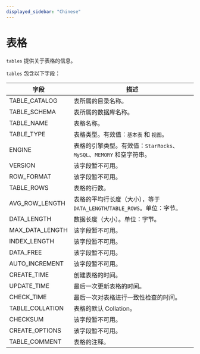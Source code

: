 ```yaml
---
displayed_sidebar: "Chinese"
---
```


# 表格

`tables` 提供关于表格的信息。

`tables` 包含以下字段：

| **字段**        | **描述**                                                     |
| --------------- | ------------------------------------------------------------ |
| TABLE_CATALOG   | 表所属的目录名称。                                      |
| TABLE_SCHEMA    | 表所属的数据库名称。                                         |
| TABLE_NAME      | 表格名称。                                                       |
| TABLE_TYPE      | 表格类型。有效值：`基本表` 和 `视图`。                  |
| ENGINE          | 表格的引擎类型。有效值：`StarRocks`、`MySQL`、`MEMORY` 和空字符串。 |
| VERSION         | 该字段暂不可用。                                             |
| ROW_FORMAT      | 该字段暂不可用。                                             |
| TABLE_ROWS      | 表格的行数。                                                   |
| AVG_ROW_LENGTH  | 表格的平均行长度（大小），等于 `DATA_LENGTH`/`TABLE_ROWS`。单位：字节。 |
| DATA_LENGTH     | 数据长度（大小）。单位：字节。                              |
| MAX_DATA_LENGTH | 该字段暂不可用。                                             |
| INDEX_LENGTH    | 该字段暂不可用。                                             |
| DATA_FREE       | 该字段暂不可用。                                             |
| AUTO_INCREMENT  | 该字段暂不可用。                                             |
| CREATE_TIME     | 创建表格的时间。                                               |
| UPDATE_TIME     | 最后一次更新表格的时间。                                       |
| CHECK_TIME      | 最后一次对表格进行一致性检查的时间。                           |
| TABLE_COLLATION | 表格的默认 Collation。                                         |
| CHECKSUM        | 该字段暂不可用。                                             |
| CREATE_OPTIONS  | 该字段暂不可用。                                             |
| TABLE_COMMENT   | 表格的注释。                                               |